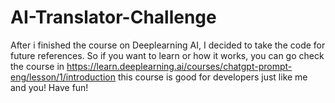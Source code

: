 # AI-Translator-Challenge

After i finished the course on Deeplearning AI, I decided to take the code for future references. So if you want to learn or how it works, you can go check the course in https://learn.deeplearning.ai/courses/chatgpt-prompt-eng/lesson/1/introduction this course is good for developers just like me and you! Have fun!
